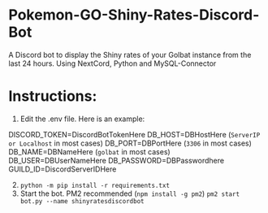 # Pokemon-GO-Shiny-Rates-Discord-Bot
A Discord bot to display the Shiny rates of your Golbat instance from the last 24 hours. Using NextCord, Python and MySQL-Connector

# Instructions:
1. Edit the .env file. Here is an example:

DISCORD_TOKEN=DiscordBotTokenHere
DB_HOST=DBHostHere (`ServerIP or Localhost` in most cases)
DB_PORT=DBPortHere (`3306` in most cases)
DB_NAME=DBNameHere (`golbat` in most cases)
DB_USER=DBUserNameHere
DB_PASSWORD=DBPasswordhere
GUILD_ID=DiscordServerIDHere

2. `python -m pip install -r requirements.txt`
3. Start the bot. PM2 recommended (`npm install -g pm2`) `pm2 start bot.py --name shinyratesdiscordbot`
